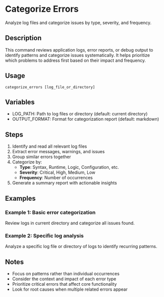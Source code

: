 # Categorize Errors

Analyze log files and categorize issues by type, severity, and frequency.

## Description
This command reviews application logs, error reports, or debug output to identify patterns and categorize issues systematically. It helps prioritize which problems to address first based on their impact and frequency.

## Usage
`categorize_errors [log_file_or_directory]`

## Variables
- LOG_PATH: Path to log files or directory (default: current directory)
- OUTPUT_FORMAT: Format for categorization report (default: markdown)

## Steps
1. Identify and read all relevant log files
2. Extract error messages, warnings, and issues
3. Group similar errors together
4. Categorize by:
   - **Type**: Syntax, Runtime, Logic, Configuration, etc.
   - **Severity**: Critical, High, Medium, Low
   - **Frequency**: Number of occurrences
5. Generate a summary report with actionable insights

## Examples
### Example 1: Basic error categorization
Review logs in current directory and categorize all issues found.

### Example 2: Specific log analysis
Analyze a specific log file or directory of logs to identify recurring patterns.

## Notes
- Focus on patterns rather than individual occurrences
- Consider the context and impact of each error type
- Prioritize critical errors that affect core functionality
- Look for root causes when multiple related errors appear